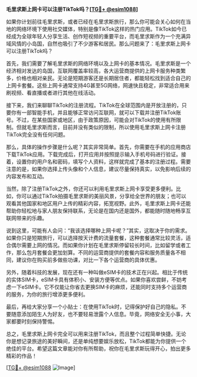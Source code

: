**毛里求斯上网卡可以注册TikTok吗？[[TG💪+ @esim1088](https://t.me/s/esim1088)]**

如果你计划前往毛里求斯，或者已经在毛里求斯旅行，那么你可能会关心如何在当地的网络环境下使用社交媒体，特别是像TikTok这样的热门应用。TikTok如今已经成为全球年轻人分享生活、创作短视频的重要平台，而毛里求斯作为一个充满异域风情的小岛国，自然也吸引了不少游客和居民。那么问题来了：毛里求斯上网卡可以注册TikTok吗？

首先，我们需要了解毛里求斯的网络环境以及上网卡的基本情况。毛里求斯是一个经济相对发达的岛国，互联网覆盖率较高，各大运营商提供的上网卡服务种类繁多，价格也相对亲民。无论是短期游客还是长期居住者，都能轻松找到适合自己的上网卡套餐。这些上网卡通常支持4G甚至5G网络，网速快且稳定，非常适合用来刷视频、看直播或者进行其他在线活动。

接下来，我们来聊聊TikTok的注册流程。TikTok在全球范围内是开放注册的，只要你有一部智能手机，并且能够正常访问互联网，就可以下载并注册TikTok账号。不过，在某些国家或地区，由于政策原因，可能会对TikTok的使用有所限制。但就毛里求斯而言，目前并没有类似的限制，所以使用毛里求斯上网卡注册TikTok完全没有任何问题。

那么，具体的操作步骤是什么呢？其实非常简单。首先，你需要在手机的应用商店下载TikTok应用。下载完成后，打开应用并按照提示输入手机号码进行验证。接着，设置你的用户名和密码，填写个人资料，这样就完成了基本的注册过程。需要注意的是，如果你选择上传头像和个人信息，建议尽量保持真实，以免影响后续的内容发布和互动。

当然，除了注册TikTok之外，你还可以利用毛里求斯上网卡享受更多便利。比如，你可以通过TikTok拍摄毛里求斯的美丽风景，分享给全世界的朋友；也可以观看其他国家和地区用户上传的精彩内容，拓宽视野。此外，毛里求斯上网卡还能帮助你轻松地与家人朋友保持联系，无论是在国内还是国外，都能随时随地畅享互联网带来的乐趣。

说到这里，可能有人会问：“我该选择哪种上网卡呢？”其实，这取决于你的需求。如果你只是短期旅行，可以选择按天计费的流量套餐，这种套餐通常比较灵活，适合偶尔需要上网的情况。而如果你计划在毛里求斯停留较长时间，比如留学或者工作，那么包月套餐会更加划算。不同的运营商提供的套餐内容和服务质量各不相同，建议你在购买前多做些功课，对比一下各个运营商的具体优惠。

另外，随着科技的发展，现在还有一种叫做eSIM卡的技术正在兴起。相比于传统的实体SIM卡，eSIM卡具有体积小、安装方便等优点。如果你喜欢尝鲜，不妨考虑一下eSIM卡。它不仅能让你省去更换SIM卡的麻烦，还能同时支持多个运营商的服务，为你的旅行增添更多便利。

最后，再给大家分享一个小贴士：在使用TikTok时，记得保护好自己的隐私。不要随意添加陌生人为好友，也不要轻易泄露个人信息。毕竟，网络安全无小事，大家都要时刻保持警惕。

总之，毛里求斯上网卡完全可以用来注册TikTok，而且整个过程简单快捷。无论你是想记录旅途的美好瞬间，还是单纯想要娱乐放松，TikTok都能为你提供一个绝佳的平台。希望这篇文章能对你有所帮助，祝你在毛里求斯玩得开心，拍出更多精彩的作品！ 

[[TG💪+ @esim1088](https://t.me/s/esim1088) ![Image](https://i.postimg.cc/4NQfJmqS/Snipaste-2025-05-13-00-14-12.png)]